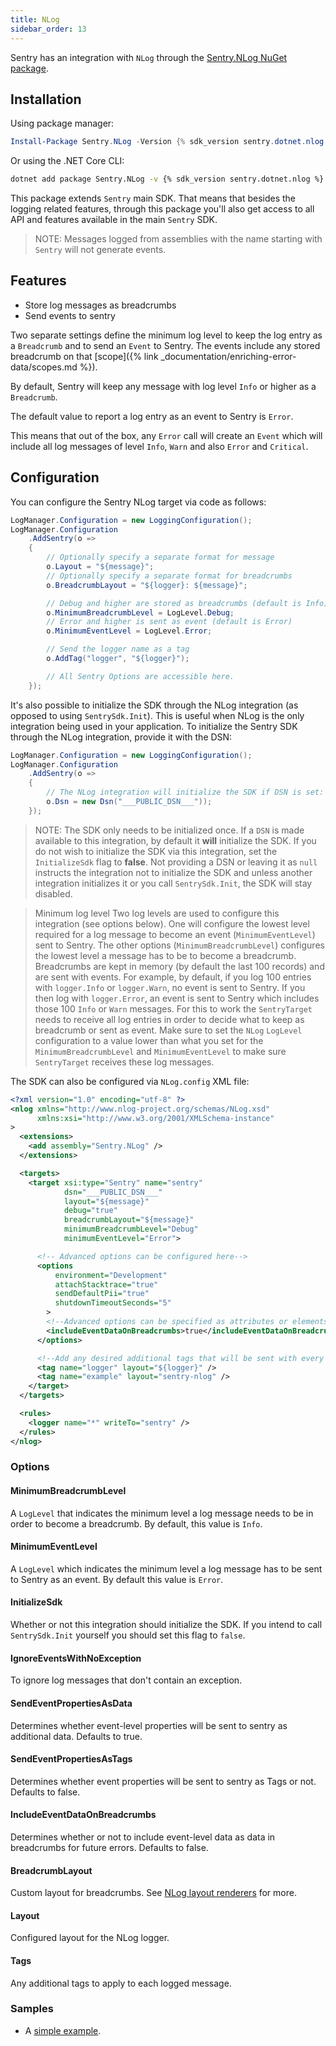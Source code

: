 ```yaml
---
title: NLog
sidebar_order: 13
---
```


Sentry has an integration with `NLog` through the [Sentry.NLog NuGet package](https://www.nuget.org/packages/Sentry.NLog).

## Installation

Using package manager:

```powershell
Install-Package Sentry.NLog -Version {% sdk_version sentry.dotnet.nlog %}
```

Or using the .NET Core CLI:

```sh
dotnet add package Sentry.NLog -v {% sdk_version sentry.dotnet.nlog %}
```

This package extends `Sentry` main SDK. That means that besides the logging related features, through this package you'll also get access to all API and features available in the main `Sentry` SDK.

> NOTE: Messages logged from assemblies with the name starting with `Sentry` will not generate events.

## Features

* Store log messages as breadcrumbs
* Send events to sentry

Two separate settings define the minimum log level to keep the log entry as a `Breadcrumb` and to send an `Event` to Sentry. The events include any stored breadcrumb on that [scope]({% link _documentation/enriching-error-data/scopes.md %}).

By default, Sentry will keep any message with log level `Info` or higher as a `Breadcrumb`.

The default value to report a log entry as an event to Sentry is `Error`.

This means that out of the box, any `Error` call will create an `Event` which will include all log messages of level `Info`, `Warn` and also `Error` and `Critical`.


## Configuration

You can configure the Sentry NLog target via code as follows:

```csharp
LogManager.Configuration = new LoggingConfiguration();
LogManager.Configuration
    .AddSentry(o =>
    {
        // Optionally specify a separate format for message
        o.Layout = "${message}";
        // Optionally specify a separate format for breadcrumbs
        o.BreadcrumbLayout = "${logger}: ${message}";

        // Debug and higher are stored as breadcrumbs (default is Info)
        o.MinimumBreadcrumbLevel = LogLevel.Debug;
        // Error and higher is sent as event (default is Error)
        o.MinimumEventLevel = LogLevel.Error;

        // Send the logger name as a tag
        o.AddTag("logger", "${logger}");

        // All Sentry Options are accessible here.
    });  
```

It's also possible to initialize the SDK through the NLog integration (as opposed to using `SentrySdk.Init`). 
This is useful when NLog is the only integration being used in your application. To initialize the Sentry SDK through the NLog integration, provide it with the DSN:

```csharp
LogManager.Configuration = new LoggingConfiguration();
LogManager.Configuration
    .AddSentry(o =>
    {
        // The NLog integration will initialize the SDK if DSN is set:
        o.Dsn = new Dsn("___PUBLIC_DSN___"));
    });  
```

> NOTE:
The SDK only needs to be initialized once. If a `DSN` is made available to this integration, by default it **will** initialize the SDK. If you do not wish to initialize the SDK via this integration, set the `InitializeSdk` flag to **false**. Not providing a DSN or leaving it as `null` instructs the integration not to initialize the SDK and unless another integration initializes it or you call `SentrySdk.Init`, the SDK will stay disabled.

> Minimum log level
Two log levels are used to configure this integration (see options below). One will configure the lowest level required for a log message to become an event (`MinimumEventLevel`) sent to Sentry. The other options (`MinimumBreadcrumbLevel`) configures the lowest level a message has to be to become a breadcrumb. Breadcrumbs are kept in memory (by default the last 100 records) and are sent with events. For example, by default, if you log 100 entries with `logger.Info` or `logger.Warn`, no event is sent to Sentry. If you then log with `logger.Error`, an event is sent to Sentry which includes those 100 `Info` or `Warn` messages. For this to work the `SentryTarget` needs to receive all log entries in order to decide what to keep as breadcrumb or sent as event. Make sure to set the `NLog` `LogLevel` configuration to a value lower than what you set for the `MinimumBreadcrumbLevel` and `MinimumEventLevel` to make sure `SentryTarget` receives these log messages.


The SDK can also be configured via `NLog.config` XML file:

```xml
<?xml version="1.0" encoding="utf-8" ?>
<nlog xmlns="http://www.nlog-project.org/schemas/NLog.xsd"
      xmlns:xsi="http://www.w3.org/2001/XMLSchema-instance"
>
  <extensions>
    <add assembly="Sentry.NLog" />
  </extensions>

  <targets>
    <target xsi:type="Sentry" name="sentry"
            dsn="___PUBLIC_DSN___"
            layout="${message}"
            debug="true"
            breadcrumbLayout="${message}"
            minimumBreadcrumbLevel="Debug"
            minimumEventLevel="Error">

      <!-- Advanced options can be configured here-->
      <options
          environment="Development"
          attachStacktrace="true"
          sendDefaultPii="true"
          shutdownTimeoutSeconds="5"
        >
        <!--Advanced options can be specified as attributes or elements-->
        <includeEventDataOnBreadcrumbs>true</includeEventDataOnBreadcrumbs>
      </options>

      <!--Add any desired additional tags that will be sent with every message -->
      <tag name="logger" layout="${logger}" />
      <tag name="example" layout="sentry-nlog" />
    </target>
  </targets>

  <rules>
    <logger name="*" writeTo="sentry" />
  </rules>
</nlog>
```

### Options

#### MinimumBreadcrumbLevel

A `LogLevel` that indicates the minimum level a log message needs to be in order to become a breadcrumb. By default, this value is `Info`.

#### MinimumEventLevel

A `LogLevel` which indicates the minimum level a log message has to be sent to Sentry as an event. By default this value is `Error`.

#### InitializeSdk

Whether or not this integration should initialize the SDK. If you intend to call `SentrySdk.Init` yourself you should set this flag to `false`.

#### IgnoreEventsWithNoException

To ignore log messages that don't contain an exception.

#### SendEventPropertiesAsData

Determines whether event-level properties will be sent to sentry as additional data. Defaults to true.

#### SendEventPropertiesAsTags

Determines whether event properties will be sent to sentry as Tags or not. Defaults to false.

#### IncludeEventDataOnBreadcrumbs

Determines whether or not to include event-level data as data in breadcrumbs for future errors. Defaults to false.

#### BreadcrumbLayout

Custom layout for breadcrumbs. See [NLog layout renderers](https://nlog-project.org/config/?tab=layout-renderers) for more.

#### Layout

Configured layout for the NLog logger.

#### Tags

Any additional tags to apply to each logged message.

### Samples

* A [simple example](https://github.com/getsentry/sentry-dotnet/tree/master/samples/Sentry.Samples.NLog).

